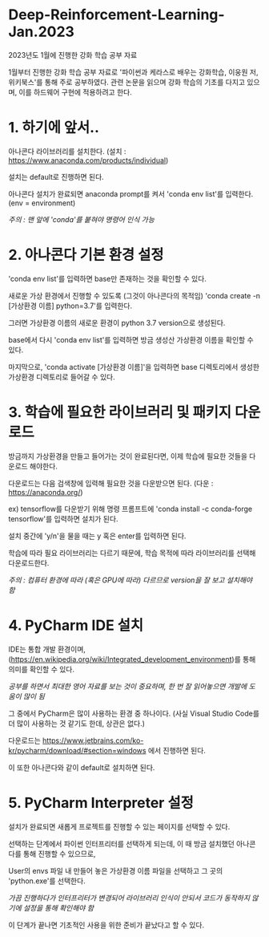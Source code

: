 # Deep-Reinforcement-Learning-Jan.2023
2023년도 1월에 진행한 강화 학습 공부 자료

1월부터 진행한 강화 학습 공부 자료로 '파이썬과 케라스로 배우는 강화학습, 이웅원 저, 위키북스'를 통해 주로 공부하였다.
관련 논문을 읽으며 강화 학습의 기초를 다지고 있으며, 이를 하드웨어 구현에 적용하려고 한다.

# 1. 하기에 앞서..

아나콘다 라이브러리를 설치한다. (설치 : https://www.anaconda.com/products/individual)

설치는 default로 진행하면 된다.

아나콘다 설치가 완료되면 anaconda prompt를 켜서 'conda env list'를 입력한다. (env = environment)

*주의 :  맨 앞에 'conda'를 붙혀야 명령어 인식 가능*

# 2. 아나콘다 기본 환경 설정

'conda env list'를 입력하면 base만 존재하는 것을 확인할 수 있다.

새로운 가상 환경에서 진행할 수 있도록 (그것이 아나콘다의 목적임) 'conda create -n [가상환경 이름] python=3.7'를 입력한다.

그러면 가상환경 이름의 새로운 환경이 python 3.7 version으로 생성된다.

base에서 다시 'conda env list'를 입력하면 방금 생성산 가상환경 이름을 확인할 수 있다.

마지막으로, 'conda activate [가상환경 이름]'을 입력하면 base 디렉토리에서 생성한 가상환경 디렉토리로 들어갈 수 있다.

# 3. 학습에 필요한 라이브러리 및 패키지 다운로드

방금까지 가상환경을 만들고 들어가는 것이 완료된다면, 이제 학습에 필요한 것들을 다운로드 해야한다.

다운로드는 다음 검색창에 입력해 필요한 것을 다운받으면 된다. (다운 : https://anaconda.org/)

ex) tensorflow를 다운받기 위해 명령 프롬프트에 'conda install -c conda-forge tensorflow'를 입력하면 설치가 된다.

설치 중간에 'y/n'을 물을 때는 y 혹은 enter를 입력하면 된다.

학습에 따라 필요 라이브러리는 다르기 때문에, 학습 목적에 따라 라이브러리를 선택해 다운로드한다.

*주의 : 컴퓨터 환경에 따라 (혹은 GPU에 따라) 다르므로 version을 잘 보고 설치해야 함*

# 4. PyCharm IDE 설치

IDE는 통합 개발 환경이며, (https://en.wikipedia.org/wiki/Integrated_development_environment)를 통해 의미를 확인할 수 있다.

*공부를 하면서 최대한 영어 자료를 보는 것이 중요하며, 한 번 잘 읽어놓으면 개발에 도움이 많이 됨*

그 중에서 PyCharm은 많이 사용하는 환경 중 하나이다. (사실 Visual Studio Code를 더 많이 사용하는 것 같기도 한데, 상관은 없다.)

다운로드는 https://www.jetbrains.com/ko-kr/pycharm/download/#section=windows 에서 진행하면 된다.

이 또한 아나콘다와 같이 default로 설치하면 된다.

# 5. PyCharm Interpreter 설정

설치가 완료되면 새롭게 프로젝트를 진행할 수 있는 페이지를 선택할 수 있다.

선택하는 단계에서 파이썬 인터프리터를 선택하게 되는데, 이 때 방금 설치했던 아나콘다를 통해 진행할 수 있으므로,

User의 envs 파일 내 만들어 놓은 가상환경 이름 파일을 선택하고 그 곳의 'python.exe'를 선택한다.

*가끔 진행하다가 인터프리터가 변경되어 라이브러리 인식이 안되서 코드가 동작하지 않기에 설정을 통해 확인해야 함*

이 단계가 끝나면 기초적인 사용을 위한 준비가 끝났다고 할 수 있다.
